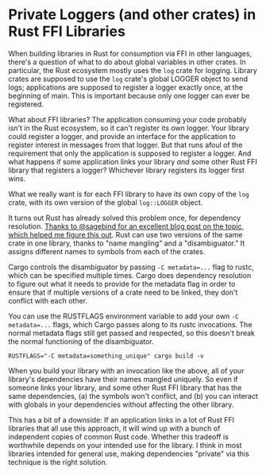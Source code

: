 # Private Loggers (and other crates) in Rust FFI Libraries

When building libraries in Rust for consumption via FFI in other languages,
there's a question of what to do about global variables in other crates.
In particular, the Rust ecosystem mostly uses the `log` crate for logging.
Library crates are supposed to use the `log` crate's global LOGGER object
to send logs; applications are supposed to register a logger
exactly once, at the beginning of main. This is important because only one
logger can ever be registered.

What about FFI libraries? The application consuming your code probably isn't in
the Rust ecosystem, so it can't register its own logger. Your library could
register a logger, and provide an interface for the application to register
interest in messages from that logger. But that runs afoul of the requirement
that only the application is supposed to register a logger. And what happens if
some application links your library _and_ some other Rust FFI library that
registers a logger? Whichever library registers its logger first wins.

What we really want is for each FFI library to have its own copy of the `log`
crate, with its own version of the global `log::LOGGER` object.

It turns out Rust has already solved this problem once, for dependency
resolution. [Thanks to @sagebind for an excellent blog post on the topic,
which helped me figure this out](https://stephencoakley.com/2019/04/24/how-rust-solved-dependency-hell).
Rust can use two versions of the same crate in one library, thanks to "name
mangling" and a "disambiguator." It assigns different names to symbols from
each of the crates.

Cargo controls the disambiguator by passing `-C metadata=...` flag to rustc, which
can be specified multiple times. Cargo does dependency resolution to figure out
what it needs to provide for the metadata flag in order to ensure that if
multiple versions of a crate need to be linked, they don't conflict with each
other.

You can use the RUSTFLAGS environment variable to add your own `-C metadata=...`
flags, which Cargo passes along to its rustc invocations. The normal metadata
flags still get passed and respected, so this doesn't break the normal
functioning of the disambiguator.

    RUSTFLAGS="-C metadata=something_unique" cargo build -v

When you build your library with an invocation like the above, all of your
library's dependencies have their names mangled uniquely. So even if someone
links your library, and some other Rust FFI library that has the same
dependencies, (a) the symbols won't conflict, and (b) you can interact with
globals in your dependencies without affecting the other library.

This has a bit of a downside: If an application links in a lot of Rust FFI
libraries that all use this approach, it will wind up with a bunch of
independent copies of common Rust code. Whether this tradeoff is worthwhile
depends on your intended use for the library. I think in most libraries intended
for general use, making dependencies "private" via this technique is the right
solution.
